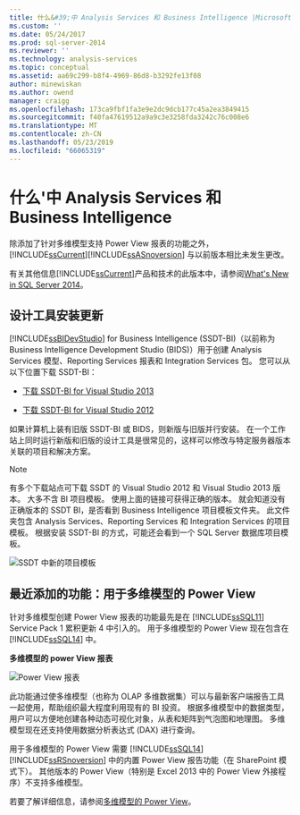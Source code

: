 ```yaml
---
title: 什么&#39;中 Analysis Services 和 Business Intelligence |Microsoft Docs
ms.custom: ''
ms.date: 05/24/2017
ms.prod: sql-server-2014
ms.reviewer: ''
ms.technology: analysis-services
ms.topic: conceptual
ms.assetid: aa69c299-b8f4-4969-86d8-b3292fe13f08
author: minewiskan
ms.author: owend
manager: craigg
ms.openlocfilehash: 173ca9fbf1fa3e9e2dc9dcb177c45a2ea3849415
ms.sourcegitcommit: f40fa47619512a9a9c3e3258fda3242c76c008e6
ms.translationtype: MT
ms.contentlocale: zh-CN
ms.lasthandoff: 05/23/2019
ms.locfileid: "66065319"
---
```

# <a name="what39s-new-in-analysis-services-and-business-intelligence"></a>什么&#39;中 Analysis Services 和 Business Intelligence
  除添加了针对多维模型支持 Power View 报表的功能之外，[!INCLUDE[ssCurrent](../includes/sscurrent-md.md)][!INCLUDE[ssASnoversion](../includes/ssasnoversion-md.md)] 与以前版本相比未发生更改。  
  
 有关其他信息[!INCLUDE[ssCurrent](../includes/sscurrent-md.md)]产品和技术的此版本中，请参阅[What's New in SQL Server 2014](../sql-server/what-s-new-in-sql-server-2016.md)。  
  
## <a name="updates-to-design-tool-installation"></a>设计工具安装更新  
 [!INCLUDE[ssBIDevStudio](../includes/ssbidevstudio-md.md)] for Business Intelligence (SSDT-BI)（以前称为 Business Intelligence Development Studio (BIDS)）用于创建 Analysis Services 模型、Reporting Services 报表和 Integration Services 包。 您可以从以下位置下载 SSDT-BI：  
  
-   [下载 SSDT-BI for Visual Studio 2013](https://go.microsoft.com/fwlink/p/?LinkId=396526)  
  
-   [下载 SSDT-BI for Visual Studio 2012](https://go.microsoft.com/fwlink/p/?LinkID=273673)  
  
 如果计算机上装有旧版 SSDT-BI 或 BIDS，则新版与旧版并行安装。 在一个工作站上同时运行新版和旧版的设计工具是很常见的，这样可以修改与特定服务器版本关联的项目和解决方案。  
  
> [!NOTE]  
>  有多个下载站点可下载 SSDT 的 Visual Studio 2012 和 Visual Studio 2013 版本。 大多不含 BI 项目模板。 使用上面的链接可获得正确的版本。 就会知道没有正确版本的 SSDT BI，是否看到 Business Intelligence 项目模板文件夹。 此文件夹包含 Analysis Services、Reporting Services 和 Integration Services 的项目模板。 根据安装 SSDT-BI 的方式，可能还会看到一个 SQL Server 数据库项目模板。  
  
 ![SSDT 中新的项目模板](media/ssdt-biprojects.png "New Project templates in SSDT")  
  
## <a name="features-recently-added-power-view-for-multidimensional-models"></a>最近添加的功能：用于多维模型的 Power View  
 针对多维模型创建 Power View 报表的功能最先是在 [!INCLUDE[ssSQL11](../includes/sssql11-md.md)] Service Pack 1 累积更新 4 中引入的。 用于多维模型的 Power View 现在包含在 [!INCLUDE[ssSQL14](../includes/sssql14-md.md)] 中。  
  
 **多维模型的 power View 报表**  
  
 ![Power View 报表](media/powerviewreport-wn.gif "Power View 报表")  
  
 此功能通过使多维模型（也称为 OLAP 多维数据集）可以与最新客户端报告工具一起使用，帮助组织最大程度利用现有的 BI 投资。 根据多维模型中的数据类型，用户可以方便地创建各种动态可视化对象，从表和矩阵到气泡图和地理图。 多维模型现在还支持使用数据分析表达式 (DAX) 进行查询。  
  
 用于多维模型的 Power View 需要 [!INCLUDE[ssSQL14](../includes/sssql14-md.md)][!INCLUDE[ssRSnoversion](../includes/ssrsnoversion-md.md)] 中的内置 Power View 报告功能（在 SharePoint 模式下）。 其他版本的 Power View（特别是 Excel 2013 中的 Power View 外接程序）不支持多维模型。  
  
 若要了解详细信息，请参阅[多维模型的 Power View](https://msdn.microsoft.com/library/dn140246.aspx)。  
  
  
